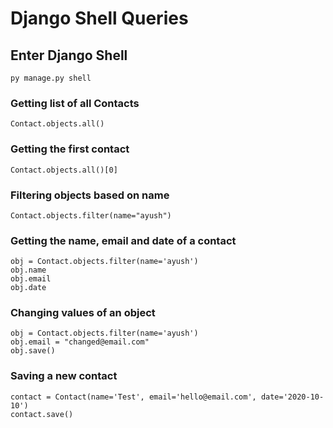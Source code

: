 # Django Shell Queries

## Enter Django Shell

```
py manage.py shell
```

### Getting list of all Contacts

```
Contact.objects.all()
```

### Getting the first contact

```
Contact.objects.all()[0]
```

### Filtering objects based on name

```
Contact.objects.filter(name="ayush")
```

### Getting the name, email and date of a contact

```
obj = Contact.objects.filter(name='ayush')
obj.name
obj.email
obj.date
```

### Changing values of an object

```
obj = Contact.objects.filter(name='ayush')
obj.email = "changed@email.com"
obj.save()
```

### Saving a new contact

```
contact = Contact(name='Test', email='hello@email.com', date='2020-10-10')
contact.save()
```
